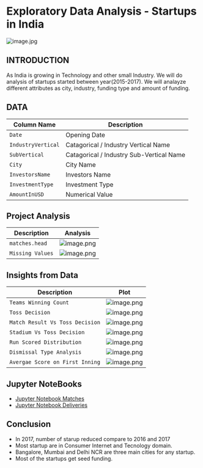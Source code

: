 # Exploratory Data Analysis - Startups in India
![image.jpg](images/Indian_Startups.jpg)

## INTRODUCTION
As India is growing in Technology and other small Industry. We will do analysis of startups started between year(2015-2017).
We will analayze different attributes as city, industry, funding type and amount of funding.

## DATA
| Column Name | Description |
| --- | --- |
| `Date` | Opening Date|
| `IndustryVertical` | Catagorical / Industry Vertical Name|
|`SubVertical`| Catagorical / Industry Sub-Vertical Name|
|`City`| City Name |
|`InvestorsName`| Investors Name |
|`InvestmentType`|  Investment Type|
|`AmountInUSD`| Numerical Value |

## Project Analysis
| Description | Analysis |
| --- | --- |
| `matches.head` | ![image.png](images/matches_head.PNG)
| `Missing Values` | ![image.png](images/matches_missing_values.PNG)

## Insights from Data
| Description | Plot |
| --- | --- |
|`Teams Winning Count`| ![image.png](images/IPL-PPT-1.png)|
|`Toss Decision`| ![image.png](images/IPL-PPT-2.png)|
|`Match Result Vs Toss Decision`| ![image.png](images/IPL-PPT-3.png)|
|`Stadium Vs Toss Decision`| ![image.png](images/IPL-PPT-4.png)|
|`Run Scored Distribution`| ![image.png](images/IPL-PPT-7.png)|
|`Dismissal Type Analysis`| ![image.png](images/IPL-PPT-8.png)|
|`Avergae Score on First Inning`| ![image.png](images/IPL-PPT-9.png)|

## Jupyter NoteBooks
* [Jupyter Notebook Matches](./EDA%20-%20IPL%20Matches.ipynb)
* [Jupyter Notebook Deliveries](./EDA%20-%20Deliveries%20-IPL.ipynb)

## Conclusion
* In 2017, number of starup reduced compare to 2016 and 2017
* Most startup are in Consumer Internet and Tecnology domain.
* Bangalore, Mumbai and Delhi NCR are three main cities for any startup.
* Most of the startups get seed funding.


